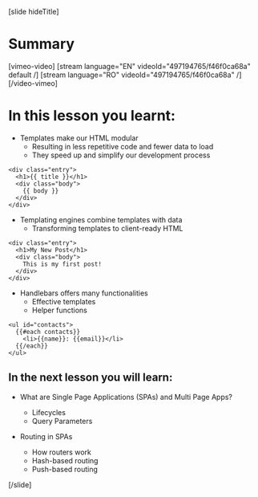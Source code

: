 [slide hideTitle]
# Summary

[vimeo-video]
[stream language="EN" videoId="497194765/f46f0ca68a" default /] 
[stream language="RO" videoId="497194765/f46f0ca68a" /]
[/video-vimeo]

# In this lesson you learnt:

- Templates make our HTML modular
    - Resulting in less repetitive code and fewer data to load
    - They speed up and simplify our development process

```
<div class="entry">
  <h1>{{ title }}</h1>
  <div class="body">
    {{ body }}
  </div>
</div>

```

- Templating engines combine templates with data
    - Transforming templates to client-ready HTML

```
<div class="entry">
  <h1>My New Post</h1>
  <div class="body">
    This is my first post!
  </div>
</div>

```

- Handlebars offers many functionalities
    - Effective templates
    - Helper functions

```
<ul id="contacts">
  {{#each contacts}}
    <li>{{name}}: {{email}}</li>
  {{/each}}
</ul>
```

## In the next lesson you will learn:

- What are Single Page Applications \(SPAs\) and Multi Page Apps?
  - Lifecycles
  - Query Parameters

- Routing in SPAs
  - How routers work
  - Hash\-based routing
  - Push\-based routing

[/slide]
